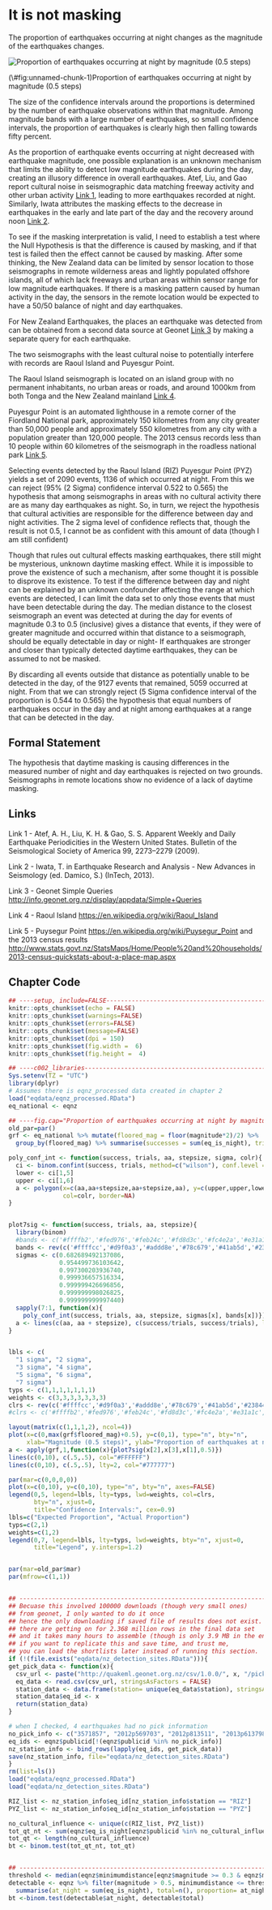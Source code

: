 # It is not masking






The proportion of earthquakes occurring at night changes as the magnitude of the earthquakes changes.

<div class="figure">
<img src="005_not_masking_files/figure-epub3/unnamed-chunk-1-1.png" alt="Proportion of earthquakes occurring at night by magnitude (0.5 steps)"  />
<p class="caption">(\#fig:unnamed-chunk-1)Proportion of earthquakes occurring at night by magnitude (0.5 steps)</p>
</div>

The size of the confidence intervals around the proportions is determined by the number of earthquake observations within that magnitude. Among magnitude bands with a large number of earthquakes, so small confidence intervals, the proportion of earthquakes is clearly high then falling towards fifty percent.

As the proportion of earthquake events occurring at night decreased with earthquake magnitude, one possible explanation is an unknown mechanism that limits the ability to detect low magnitude earthquakes during the day, creating an illusory difference in overall earthquakes. Atef, Liu, and Gao report cultural noise in seismographic data matching freeway activity and other urban activity [Link 1](#links), leading to more earthquakes recorded at night. Similarly, Iwata attributes the masking effects to the decrease in earthquakes in the early and late part of the day and the recovery around noon [Link 2](#links).

To see if the masking interpretation is valid, I need to establish a test where the Null Hypothesis is that the difference is caused by masking, and if that test is failed then the effect cannot be caused by masking. After some thinking, the New Zealand data can be limited by sensor location to those seismographs in remote wilderness areas and lightly populated offshore islands, all of which lack freeways and urban areas within sensor range for low magnitude earthquakes. If there is a masking pattern caused by human activity in the day, the sensors in the remote location would be expected to have a 50/50 balance of night and day earthquakes.

For New Zealand Earthquakes, the places an earthquake was detected from can be obtained from a second data source at Geonet [Link 3](#links) by making a separate query for each earthquake.
 


The two seismographs with the least cultural noise to potentially interfere with records are Raoul Island and Puyesgur Point.

The Raoul Island seismograph is located on an island group with no permanent inhabitants, no urban areas or roads, and around 1000km from both Tonga and the New Zealand mainland [Link 4](#links).

Puyesgur Point is an automated lighthouse in a remote corner of the Fiordland National park, approximately 150 kilometres from any city greater than 50,000 people and approximately 550 kilometres from any city with a population greater than 120,000 people. The 2013 census records less than 10 people within 60 kilometres of the seismograph in the roadless national park  [Link 5](#links).

Selecting events detected by the Raoul Island (RIZ) Puyesgur Point (PYZ) yields a set of 2090 events, 1136 of which occurred at night. From this we can reject (95% (2 Sigma) confidence interval 0.522 to 0.565) the hypothesis that among seismographs in areas with no cultural activity there are as many day earthquakes as night. So, in turn, we reject the hypothesis that cultural activities are responsible for the difference between day and night activities. The 2 sigma level of confidence reflects that, though the result is not 0.5, I cannot be as confident with this amount of data (though I am still confident)

Though that rules out cultural effects masking earthquakes, there still might be mysterious, unknown daytime masking effect. While it is impossible to prove the existence of such a mechanism, after some thought it is possible to disprove its existence. To test if the difference between day and night can be explained by an unknown confounder affecting the range at which events are detected, I can limit the data set to only those events that must have been detectable during the day. The median distance to the closest seismograph an event was detected at during the day for events of magnitude 0.3 to 0.5 (inclusive) gives a distance that events, if they were of greater magnitude and occurred within that distance to a seismograph, should be equally detectable in day or night- If earthquakes are stronger and closer than typically detected daytime earthquakes, they can be assumed to not be masked.




By discarding all events outside that distance as potentially unable to be detected in the day, of the 9127 events that remained, 5059 occurred at night. From that we can strongly reject (5 Sigma confidence interval of the proportion is 0.544 to 0.565) the hypothesis that equal numbers of earthquakes occur in the day and at night among earthquakes at a range that can be detected in the day.

## Formal Statement

The hypothesis that daytime masking is causing differences in the measured number of night and day earthquakes is rejected on two grounds. Seismographs in remote locations show no evidence of a lack of daytime masking. 



## Links

Link 1 - Atef, A. H., Liu, K. H. & Gao, S. S. Apparent Weekly and Daily Earthquake Periodicities in the Western United States. Bulletin of the Seismological Society of America 99, 2273–2279 (2009).

Link 2 - Iwata, T. in Earthquake Research and Analysis - New Advances in Seismology (ed. Damico, S.) (InTech, 2013).

Link 3 - Geonet Simple Queries http://info.geonet.org.nz/display/appdata/Simple+Queries

Link 4 - Raoul Island https://en.wikipedia.org/wiki/Raoul_Island

Link 5 - Puysegur Point https://en.wikipedia.org/wiki/Puysegur_Point and the 2013 census results http://www.stats.govt.nz/StatsMaps/Home/People%20and%20households/2013-census-quickstats-about-a-place-map.aspx



## Chapter Code


```r
## ----setup, include=FALSE------------------------------------------------
knitr::opts_chunk$set(echo = FALSE)
knitr::opts_chunk$set(warnings=FALSE)
knitr::opts_chunk$set(errors=FALSE)
knitr::opts_chunk$set(message=FALSE)
knitr::opts_chunk$set(dpi = 150)
knitr::opts_chunk$set(fig.width =  6)
knitr::opts_chunk$set(fig.height =  4)

## ----c002_libraries------------------------------------------------------
Sys.setenv(TZ = "UTC") 
library(dplyr)
# Assumes there is eqnz_processed data created in chapter 2
load("eqdata/eqnz_processed.RData")
eq_national <- eqnz

## ----fig.cap="Proportion of earthquakes occurring at night by magnitude (0.5 steps)"----
old_par=par()
grf <- eq_national %>% mutate(floored_mag = floor(magnitude*2)/2) %>%
  group_by(floored_mag) %>% summarise(successes = sum(eq_is_night), trials=n())

poly_conf_int <- function(success, trials, aa, stepsize, sigma, colr){
  ci <- binom.confint(success, trials, method=c("wilson"), conf.level = sigma)
  lower <- ci[1,5] 
  upper <- ci[1,6] 
  a <- polygon(x=c(aa,aa+stepsize,aa+stepsize,aa), y=c(upper,upper,lower,lower),
               col=colr, border=NA)
}


plot7sig <- function(success, trials, aa, stepsize){
  library(binom)
  #bands <- c('#ffffb2','#fed976','#feb24c','#fd8d3c','#fc4e2a','#e31a1c','#b10026')
  bands <- rev(c('#ffffcc','#d9f0a3','#addd8e','#78c679','#41ab5d','#238443','#005a32'))
  sigmas <- c(0.682689492137086,
              0.954499736103642,
              0.997300203936740,
              0.999936657516334,
              0.999999426696856,
              0.999999998026825,
              0.999999999997440)
  sapply(7:1, function(x){
    poly_conf_int(success, trials, aa, stepsize, sigmas[x], bands[x])})
  a <- lines(c(aa, aa + stepsize), c(success/trials, success/trials), lwd=2)
}


lbls <- c(
  "1 sigma", "2 sigma",
  "3 sigma", "4 sigma",
  "5 sigma", "6 sigma",
  "7 sigma")
typs <- c(1,1,1,1,1,1,1)
weights <- c(3,3,3,3,3,3,3)
clrs <- rev(c('#ffffcc','#d9f0a3','#addd8e','#78c679','#41ab5d','#238443','#005a32'))
#clrs <- c('#ffffb2','#fed976','#feb24c','#fd8d3c','#fc4e2a','#e31a1c','#b10026')

layout(matrix(c(1,1,1,2), ncol=4))
plot(x=c(0,max(grf$floored_mag)+0.5), y=c(0,1), type="n", bty="n",
     xlab="Magnitude (0.5 steps)", ylab="Proportion of earthquakes at night")
a <- apply(grf,1,function(x){plot7sig(x[2],x[3],x[1],0.5)})
lines(c(0,10), c(.5,.5), col="#FFFFFF")
lines(c(0,10), c(.5,.5), lty=2, col="#777777")

par(mar=c(0,0,0,0))
plot(x=c(0,10), y=c(0,10), type="n", bty="n", axes=FALSE)
legend(0,5, legend=lbls, lty=typs, lwd=weights, col=clrs,
       bty="n", xjust=0,
       title="Confidence Intervals:", cex=0.9)
lbls=c("Expected Proportion", "Actual Proportion")
typs=c(2,1)
weights=c(1,2)
legend(0,7, legend=lbls, lty=typs, lwd=weights, bty="n", xjust=0,
       title="Legend", y.intersp=1.2)


par(mar=old_par$mar)
par(mfrow=c(1,1))


## ------------------------------------------------------------------------
## Becuase this involved 100000 downloads (though very small ones)
## from geonet, I only wanted to do it once
## hence the only downloading if saved file of results does not exist.
## there are getting on for 2.368 million rows in the final data set
## and it takes many hours to assemble (though is only 3.9 MB in the end)
## if you want to replicate this and save time, and trust me,
## you can load the shortlists later instead of running this section.
if (!(file.exists("eqdata/nz_detection_sites.RData"))){
get_pick_data <- function(x){
  csv_url <- paste("http://quakeml.geonet.org.nz/csv/1.0.0/", x, "/picks", sep="")
  eq_data <- read.csv(csv_url, stringsAsFactors = FALSE)
  station_data <- data.frame(station= unique(eq_data$station), stringsAsFactors=FALSE)
  station_data$eq_id <- x
  return(station_data)
}

# when I checked, 4 earthquakes had no pick information
no_pick_info <- c("3571857", "2012p569703", "2012p813511", "2013p613798")
eq_ids <- eqnz$publicid[!(eqnz$publicid %in% no_pick_info)]
nz_station_info <- bind_rows(lapply(eq_ids, get_pick_data))
save(nz_station_info, file="eqdata/nz_detection_sites.RData")
}
rm(list=ls())
load("eqdata/eqnz_processed.RData")
load("eqdata/nz_detection_sites.RData")

RIZ_list <- nz_station_info$eq_id[nz_station_info$station == "RIZ"]
PYZ_list <- nz_station_info$eq_id[nz_station_info$station == "PYZ"]

no_cultural_influence <- unique(c(RIZ_list, PYZ_list))
tot_qt_nt <- sum(eqnz$eq_is_night[eqnz$publicid %in% no_cultural_influence])
tot_qt <- length(no_cultural_influence)
bt <- binom.test(tot_qt_nt, tot_qt)


## ------------------------------------------------------------------------
threshold <- median(eqnz$minimumdistance[eqnz$magnitude >= 0.3 & eqnz$magnitude <= 0.5])
detectable <- eqnz %>% filter(magnitude > 0.5, minimumdistance <= threshold) %>%
  summarise(at_night = sum(eq_is_night), total=n(), proportion= at_night/total)
bt <-binom.test(detectable$at_night, detectable$total)
```
